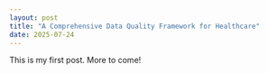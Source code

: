 ```yaml
---
layout: post
title: "A Comprehensive Data Quality Framework for Healthcare"
date: 2025-07-24
---
```


This is my first post. More to come!
